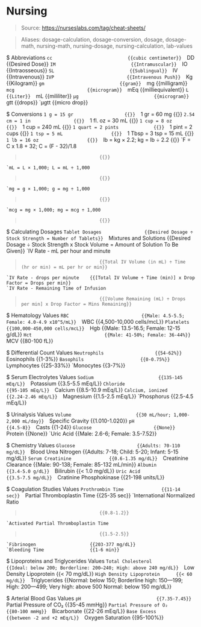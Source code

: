# Nursing

> Source: https://nurseslabs.com/tag/cheat-sheets/

> Aliases: dosage-calculation, dosage-conversion, dosage, dosage-math, nursing-math, nursing-dosage, nursing-calculation, lab-values

$ Abbreviations
    `cc                            {{cubic centimeter}} 
    `DD                            {{Desired Dose}} 
    `IM                            {{Intramuscular}} 
    `IO                            {{Intraosseous}} 
    `SL                            {{Sublingual}} 
    `IV                            {{Intravenous}} 
    `IVP                           {{Intravenous Push}} 
    `Kg                            {{Kilogram}} 
    `gm                            {{gram}} 
    `mg                            {{milligram}} 
    `mcg                           {{microgram}} 
    `mEq                           {{milliequivalent}} 
    `L                             {{Liter}} 
    `mL                            {{mililiter}} 
    `µg                            {{microgram}} 
    `gtt                           {{drops}} 
    `µgtt                          {{micro drop}} 

$ Conversions
    `1 g = 15 gr                   {{}} 
    `1 gr = 60 mg                  {{}} 
    `2.54 cm = 1 in                {{}} 
    `1 fl. oz = 30 mL              {{}} 
    `1 cup = 8 oz                  {{}} 
    `1 cup = 240 mL                {{}} 
    `1 quart = 2 pints             {{}} 
    `1 pint = 2 cups               {{}} 
    `1 tsp = 5 mL                  {{}} 
    `1 Tbsp = 3 tsp = 15 mL        {{}} 
    `1 lb = 16 oz                  {{}} 
    `lb = kg × 2.2; kg = lb ÷ 2.2  {{}} 
    `F = C x 1.8 + 32; C = (F - 32)/1.8
>                                  {{}} 
    `mL = L × 1,000; L = mL ÷ 1,000
>                                  {{}} 
    `mg = g × 1,000; g = mg ÷ 1,000
>                                  {{}} 
    `mcg = mg × 1,000; mg = mcg ÷ 1,000
>                                  {{}} 

$ Calculating Dosages
    `Tablet Dosages                {{Desired Dosage ÷ Stock Strength = Number of Tablets}} 
    `Mixtures and Solutions        {{Desired Dosage ÷ Stock Strength x Stock Volume = Amount of Solution To Be Given}} 
    `IV Rate - mL per hour and minute
>                                  {{Total IV Volume (in mL) ÷ Time (hr or min) = mL per hr or min}} 
    `IV Rate - drops per minute    {{[Total IV Volume ÷ Time (min)] x Drop Factor = Drops per min}} 
    `IV Rate - Remaining Time of Infusion
>                                  {{[Volume Remaining (mL) ÷ Drops per min] x Drop Factor = Mins Remaining}} 

$ Hematology Values
    `RBC                           {{Male: 4.5-5.5; Female: 4.0-4.9 x10^5/mL}} 
    `WBC                           {{4,500-10,000 cells/mcL}} 
    `Platelets                     {{100,000-450,000 cells/mcL}} 
    `Hgb                           {{Male: 13.5-16.5; Female: 12-15 g/dL}} 
    `Hct                           {{Male: 41-50%; Female: 36-44%}} 
    `MCV                           {{80-100 fL}} 

$ Differential Count Values
    `Neutrophils                   {{54-62%}} 
    `Eosinophils                   {{1-3%}} 
    `Basophils                     {{0-0.75%}} 
    `Lymphocytes                   {{25-33%}} 
    `Monocytes                     {{3-7%}} 

$ Serum Electrolytes Values
    `Sodium                        {{135-145 mEq/L}} 
    `Potassium                     {{3.5-5.5 mEq/L}} 
    `Chloride                      {{95-105 mEq/L}} 
    `Calcium                       {{8.5-10.9 mEq/L}} 
    `Calcium, ionized              {{2.24-2.46 mEq/L}} 
    `Magnesium                     {{1.5-2.5 mEq/L}} 
    `Phosphorus                    {{2.5-4.5 mEq/L}} 

$ Urinalysis Values
    `Volume                        {{30 mL/hour; 1,000-2,000 mL/day}} 
    `Specific Gravity              {{1.010-1.020}} 
    `pH                            {{4.5-8}} 
    `Casts                         {{1-24}} 
    `Glucose                       {{None}} 
    `Protein                       {{None}} 
    `Uric Acid                     {{Male: 2.6-6; Female: 3.5-7.52}} 

$ Chemistry Values
    `Glucose                       {{Adults: 70-110 mg/dL}} 
    `Blood Urea Nitrogen           {{Adults: 7-18; Child: 5-20; Infant: 5-15 mg/dL}} 
    `Serum Creatinine              {{0.6-1.35 mg/dL}} 
    `Creatinine Clearance          {{Male: 90-138; Female: 85-132 mL/min}} 
    `Albumin                       {{3.4-5.0 g/dL}} 
    `Bilirubin                     {{< 1.0 mg/dL}} 
    `Uric Acid                     {{3.5-7.5 mg/dL}} 
    `Cratinine Phosphokinase       {{21-198 units/L}} 

$ Coagulation Studies Values
    `Prothrombin Time              {{11-14 sec}} 
    `Partial Thromboplastin Time   {{25-35 sec}} 
    `International Normalized Ratio
>                                  {{0.8-1.2}} 
    `Activated Partial Thromboplastin Time
>                                  {{1.5-2.5}} 
    `Fibrinogen                    {{203-377 mg/dL}} 
    `Bleeding Time                 {{1-6 min}} 

$ Lipoproteins and Triglycerides Values
    `Total Cholesterol             {{Ideal: below 200; Borderline: 200—240; High: above 240 mg/dL}} 
    `Low Density Lipoprotein       {{< 70 mg/dL}} 
    `High Density Lipoprotein      {{< 60 mg/dL}} 
    `Triglycerides                 {{Normal: below 150; Borderline high: 150—199; High: 200—499; Very high: above 500 Normal: below 150 mg/dL}} 

$ Arterial Blood Gas Values
    `pH                            {{7.35-7.45}} 
    `Partial Pressure of CO₂       {{35-45 mmHg}} 
    `Partial Pressure of O₂        {{80-100 mmHg}} 
    `Bicarbonate                   {{22-26 mEq/L}} 
    `Base Excess                   {{between -2 and +2 mEq/L}} 
    `Oxygen Saturation             {{95-100%}} 


